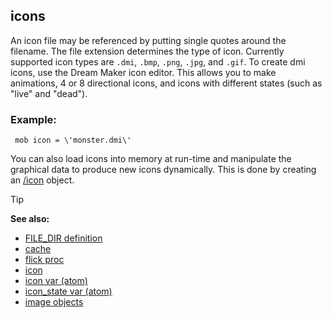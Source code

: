 ## icons



An icon file may be referenced by putting single quotes around
the filename. The file extension determines the type of icon. Currently
supported icon types are `.dmi`, `.bmp`, `.png`, `.jpg`, and `.gif`. To
create dmi icons, use the Dream Maker icon editor. This allows you to
make animations, 4 or 8 directional icons, and icons with different
states (such as \"live\" and \"dead\").
### Example:

```
 mob icon = \'monster.dmi\' 
```
 

You can also
load icons into memory at run-time and manipulate the graphical data to
produce new icons dynamically. This is done by creating an
[/icon](/ref/icon.md) object.

> [!TIP] 
> **See also:**
> +   [FILE_DIR definition](/ref/DM/preprocessor/define/FILE_DIR.md) 
> +   [cache](/ref/DM/cache.md) 
> +   [flick proc](/ref/proc/flick.md) 
> +   [icon](/ref/icon.md) 
> +   [icon var (atom)](/ref/atom/var/icon.md) 
> +   [icon_state var (atom)](/ref/atom/var/icon_state.md) 
> +   [image objects](/ref/image.md) 